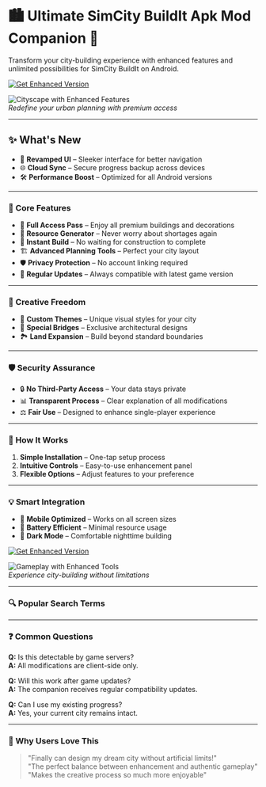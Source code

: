 # 🏙 Ultimate SimCity BuildIt Apk Mod Companion 🚀  

Transform your city-building experience with enhanced features and unlimited possibilities for SimCity BuildIt on Android.  

[![Get Enhanced Version](https://img.shields.io/badge/Download-Enhanced_Edition-green?style=for-the-badge&logo=android)](#)  

![Cityscape with Enhanced Features](https://encrypted-tbn0.gstatic.com/images?q=tbn:ANd9GcTzZlHuibBSKQptgJFd_5L1KNDpxsaSyOHZQg&s)  
*Redefine your urban planning with premium access*  

---  

## ✨ What's New  

- 🌟 **Revamped UI** – Sleeker interface for better navigation  
- 🌐 **Cloud Sync** – Secure progress backup across devices  
- 🛠️ **Performance Boost** – Optimized for all Android versions  

---  

### 🎯 Core Features  

- 🌆 **Full Access Pass** – Enjoy all premium buildings and decorations  
- 💎 **Resource Generator** – Never worry about shortages again  
- 🚦 **Instant Build** – No waiting for construction to complete  
- 🏗️ **Advanced Planning Tools** – Perfect your city layout  
- 🛡️ **Privacy Protection** – No account linking required  
- 🔄 **Regular Updates** – Always compatible with latest game version  

---  

### 🌈 Creative Freedom  

- 🎨 **Custom Themes** – Unique visual styles for your city  
- 🌉 **Special Bridges** – Exclusive architectural designs  
- 🏞️ **Land Expansion** – Build beyond standard boundaries  

---  

### 🛡️ Security Assurance  

- 🔒 **No Third-Party Access** – Your data stays private  
- 📊 **Transparent Process** – Clear explanation of all modifications  
- ⚖️ **Fair Use** – Designed to enhance single-player experience  

---  

### 🧩 How It Works  

1. **Simple Installation** – One-tap setup process  
2. **Intuitive Controls** – Easy-to-use enhancement panel  
3. **Flexible Options** – Adjust features to your preference  

---  

### 💡 Smart Integration  

- 📲 **Mobile Optimized** – Works on all screen sizes  
- 🔋 **Battery Efficient** – Minimal resource usage  
- 🌙 **Dark Mode** – Comfortable nighttime building  

[![Get Enhanced Version](https://img.shields.io/badge/Download-Enhanced_Edition-green?style=for-the-badge&logo=android)](#)  

![Gameplay with Enhanced Tools](https://i.ytimg.com/vi/zY_9QzQGRgc/hq720.jpg)  
*Experience city-building without limitations*  

---  

### 🔍 Popular Search Terms  

  

---  

### ❓ Common Questions  

**Q:** Is this detectable by game servers?  
**A:** All modifications are client-side only.  

**Q:** Will this work after game updates?  
**A:** The companion receives regular compatibility updates.  

**Q:** Can I use my existing progress?  
**A:** Yes, your current city remains intact.  

---  

### 🌟 Why Users Love This  

> "Finally can design my dream city without artificial limits!"  
> "The perfect balance between enhancement and authentic gameplay"  
> "Makes the creative process so much more enjoyable"  
